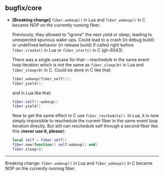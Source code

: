 ## bugfix/core

* **[Breaking change]** `fiber.wakeup()` in Lua and `fiber_wakeup()` in C became
  NOP on the currently running fiber.

  Previously, they allowed to "ignore" the
  next yield or sleep, leading to unexpected spurious wake-ups. Could lead to a
  crash (in debug build) or undefined behavior (in release build) if called
  right before `fiber.create()` in Lua or `fiber_start()` in C (gh-6043).

  There was a single usecase for that---reschedule in the same event loop
  iteration which is not the same as `fiber.sleep(0)` in Lua and
  `fiber_sleep(0)` in C. Could be done in C like that:
  ```C
  fiber_wakeup(fiber_self());
  fiber_yield();
  ```
  and in Lua like that:
  ```Lua
  fiber.self():wakeup()
  fiber.yield()
  ```
  Now to get the same effect in C use `fiber_reschedule()`. In Lua, it is now
  simply impossible to reschedule the current fiber in the same event loop
  iteration directly. But still can reschedule self through a second fiber like
  this (**never use it, please**):
  ```Lua
  local self = fiber.self()
  fiber.new(function() self:wakeup() end)
  fiber.sleep(0)
  ```

----
Breaking change: `fiber.wakeup()` in Lua and `fiber_wakeup()` in C became NOP on
the currently running fiber.
